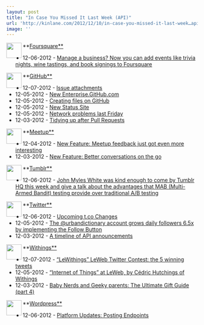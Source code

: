 ```yaml
---
layout: post
title: "In Case You Missed It Last Week (API)"
url: 'http://kinlane.com/2012/12/10/in-case-you-missed-it-last-week…api/'
image: ''
---
```


[<img src="https://singly.com/images/service_icons/foursquare.png" alt="" width="40" align="left" />][1]
**[Foursquare**][1]

  * 12-06-2012 - [Manage a business? Now you can add events like trivia nights, wine tastings, and book signings to Foursquare][2]

[<img src="https://singly.com/images/service_icons/github.png" alt="" width="40" align="left" />][3]
**[GitHub**][3]

  * 12-07-2012 - [Issue attachments][4]
  * 12-05-2012 - [New Enterprise.GitHub.com][5]
  * 12-05-2012 - [Creating files on GitHub][6]
  * 12-05-2012 - [New Status Site][7]
  * 12-05-2012 - [Network problems last Friday][8]
  * 12-03-2012 - [Tidying up after Pull Requests][9]

[<img src="https://duxu47bnnuoax.cloudfront.net/service-icons/32px/meetup.png" alt="" width="40" align="left" />][10]
**[Meetup**][10]

  * 12-04-2012 - [New Feature: Meetup feedback just got even more interesting][11]
  * 12-03-2012 - [New Feature: Better conversations on the go][12]

[<img src="https://singly.com/images/service_icons/tumblr.png" alt="" width="40" align="left" />][13]
**[Tumblr**][13]

  * 12-06-2012 - [John Myles White was kind enough to come by Tumblr HQ this week and give a talk about the advantages that MAB (Multi-Armed Bandit) testing provide over traditional A/B testing][14]

[<img src="https://singly.com/images/service_icons/twitter.png" alt="" width="40" align="left" />][15]
**[Twitter**][15]

  * 12-06-2012 - [Upcoming t.co Changes][16]
  * 12-05-2012 - [The @urbandictionary account grows daily followers 6.5x by implementing the Follow Button][17]
  * 12-03-2012 - [A timeline of API announcements][18]

[<img src="https://singly.com/images/service_icons/withings.png" alt="" width="40" align="left" />][19]
**[Withings**][19]

  * 12-07-2012 - [“LeWithings” LeWeb Twitter Contest: the 5 winning tweets][20]
  * 12-05-2012 - [“Internet of Things” at LeWeb, by Cédric Hutchings of Withings][21]
  * 12-03-2012 - [Baby Nerds and Geeky parents: The Ultimate Gift Guide (part 4)][22]

[<img src="https://singly.com/images/service_icons/wordpress.png" alt="" width="40" align="left" />][23]
**[Wordpress**][23]

  * 12-06-2012 - [Platform Updates: Posting Endpoints][24]

   [1]: https://singly.com/docs/foursquare (Foursquare)
   [2]: http://feedproxy.google.com/~r/thefoursquareblog/~3/3a3_XUScVJo/
   [3]: https://singly.com/docs/github (GitHub)
   [4]: https://github.com/blog/1347-issue-attachments
   [5]: https://github.com/blog/1340-new-enterprise-github-com
   [6]: https://github.com/blog/1327-creating-files-on-github
   [7]: https://github.com/blog/1240-new-status-site
   [8]: https://github.com/blog/1346-network-problems-last-friday
   [9]: https://github.com/blog/1335-tidying-up-after-pull-requests
   [10]: https://singly.com/docs/meetup (Meetup)
   [11]: http://meetupblog.meetup.com/post/37195618327
   [12]: http://meetupblog.meetup.com/post/37114336615
   [13]: https://singly.com/docs/tumblr (Tumblr)
   [14]: http://engineering.tumblr.com/post/37333617674
   [15]: https://singly.com/docs/twitter (Twitter)
   [16]: https://dev.twitter.com/blog/upcoming-tco-changes
   [17]: https://dev.twitter.com/blog/urbandictionary-account-grows-daily-followers-65x-implementing-follow-button
   [18]: https://dev.twitter.com/blog/timeline-api-announcements
   [19]: https://singly.com/docs/withings (Withings)
   [20]: http://blog.withings.com/en/2012/12/07/lewithings-leweb-twitter-contest-the-5-winning-tweets/
   [21]: http://blog.withings.com/en/2012/12/05/internet-of-things-at-leweb-by-c%C3%A9dric-hutchings-of-withings/
   [22]: http://blog.withings.com/en/2012/12/03/baby-nerds-and-geeky-parents-the-ultimate-gift-guide-part-4/
   [23]: https://singly.com/docs/wordpress (Wordpress)
   [24]: http://developer.wordpress.com/2012/12/06/platform-updates-posting-endpoints/
